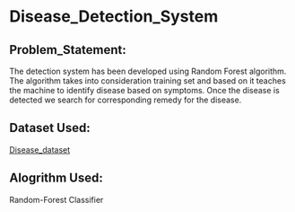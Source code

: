 # Disease_Detection_System
## Problem_Statement:
The detection system has been developed using Random Forest algorithm. The algorithm takes into consideration training set and based on it teaches the machine to identify disease based on symptoms. Once the disease is detected we search for corresponding remedy for the disease. 

## Dataset Used:
[Disease_dataset](https://www.kaggle.com/datasets/itachi9604/disease-symptom-description-dataset)

## Alogrithm Used:
Random-Forest Classifier

##
